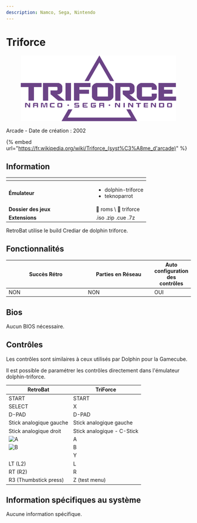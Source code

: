 ```yaml
---
description: Namco, Sega, Nintendo
---
```


# Triforce

<div align="left"><figure><picture><source srcset="https://raw.githubusercontent.com/fabricecaruso/es-theme-carbon/91d85c7849cc550b0cac4e75cb8e0923d3b61b5e/art/logos/triforce-w.svg" media="(prefers-color-scheme: dark)"><img src="https://raw.githubusercontent.com/fabricecaruso/es-theme-carbon/52ff37c9e265587d006945a2ba695b5a962b3a3d/art/logos/triforce.svg" alt=""></picture><figcaption></figcaption></figure></div>

Arcade - Date de création : 2002

{% embed url="https://fr.wikipedia.org/wiki/Triforce_(syst%C3%A8me_d'arcade)" %}

## Information

<table data-header-hidden><thead><tr><th width="224"></th><th></th></tr></thead><tbody><tr><td><strong>Émulateur</strong></td><td><ul><li>dolphin-triforce</li><li>teknoparrot</li></ul></td></tr><tr><td><strong>Dossier des jeux</strong></td><td><span data-gb-custom-inline data-tag="emoji" data-code="1f4c2">📂</span> roms \ <span data-gb-custom-inline data-tag="emoji" data-code="1f4c2">📂</span> triforce</td></tr><tr><td><strong>Extensions</strong></td><td>.iso .zip .cue .7z</td></tr></tbody></table>

RetroBat utilise le build Crediar de dolphin triforce.

## Fonctionnalités

<table><thead><tr><th width="245">Succès Rétro</th><th width="200">Parties en Réseau</th><th>Auto configuration des contrôles</th></tr></thead><tbody><tr><td>NON</td><td>NON</td><td>OUI</td></tr></tbody></table>

## Bios

Aucun BIOS nécessaire.

## Contrôles

Les contrôles sont similaires à ceux utilisés par Dolphin pour la Gamecube.

Il est possible de paramétrer les contrôles directement dans l'émulateur dolphin-triforce.

| RetroBat                                                                       | TriForce                     |
| ------------------------------------------------------------------------------ | ---------------------------- |
| START                                                                          | START                        |
| SELECT                                                                         | X                            |
| D-PAD                                                                          | D-PAD                        |
| Stick analogique gauche                                                        | Stick analogique gauche      |
| Stick analogique droit                                                         | Stick analogique  - C-Stick  |
| ![A](<../../../../.gitbook/assets/image (20).png>)                             | A                            |
| ![B](<../../../../.gitbook/assets/image (7).png>)                              | B                            |
| <img src="../../../../.gitbook/assets/image (33).png" alt="" data-size="line"> | Y                            |
| LT (L2)                                                                        | L                            |
| RT (R2)                                                                        | R                            |
| R3 (Thumbstick press)                                                          | Z (test menu)                |

## Information spécifiques au système

Aucune information spécifique.

